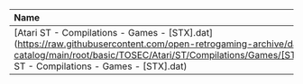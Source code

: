 |Name|Size|
|:---|---:|
|[Atari ST - Compilations - Games - [STX].dat](https://raw.githubusercontent.com/open-retrogaming-archive/dat-catalog/main/root/basic/TOSEC/Atari/ST/Compilations/Games/[STX]/Atari ST - Compilations - Games - [STX].dat)|10785|
